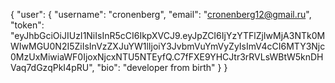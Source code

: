 {
    "user": {
        "username": "cronenberg",
        "email": "cronenberg12@gmail.ru",
        "token": "eyJhbGciOiJIUzI1NiIsInR5cCI6IkpXVCJ9.eyJpZCI6IjYzYTFlZjIwMjA3NTk0MWIwMGU0N2I5ZiIsInVzZXJuYW1lIjoiY3JvbmVuYmVyZyIsImV4cCI6MTY3Njc0MzUxMiwiaWF0IjoxNjcxNTU5NTEyfQ.C7fFXE9YHCJtr3rRVLsWBtW5knDHVaq7dGzqPkI4pRU",
        "bio": "developer from birth"
    }
}
